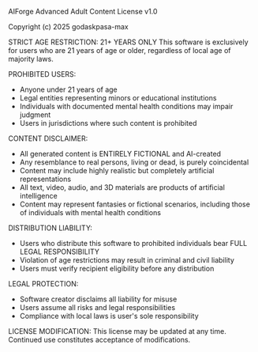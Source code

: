 AIForge Advanced Adult Content License v1.0

Copyright (c) 2025 godaskpasa-max

STRICT AGE RESTRICTION: 21+ YEARS ONLY
This software is exclusively for users who are 21 years of age or older, regardless of local age of majority laws.

PROHIBITED USERS:
- Anyone under 21 years of age
- Legal entities representing minors or educational institutions
- Individuals with documented mental health conditions may impair judgment
- Users in jurisdictions where such content is prohibited

CONTENT DISCLAIMER:
- All generated content is ENTIRELY FICTIONAL and AI-created
- Any resemblance to real persons, living or dead, is purely coincidental
- Content may include highly realistic but completely artificial representations
- All text, video, audio, and 3D materials are products of artificial intelligence
- Content may represent fantasies or fictional scenarios, including those of individuals with mental health conditions

DISTRIBUTION LIABILITY:
- Users who distribute this software to prohibited individuals bear FULL LEGAL RESPONSIBILITY
- Violation of age restrictions may result in criminal and civil liability
- Users must verify recipient eligibility before any distribution

LEGAL PROTECTION:
- Software creator disclaims all liability for misuse
- Users assume all risks and legal responsibilities
- Compliance with local laws is user's sole responsibility

LICENSE MODIFICATION:
This license may be updated at any time. Continued use constitutes acceptance of modifications.
